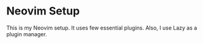 # Neovim Setup

This is my Neovim setup. It uses few essential plugins. Also, I use Lazy as a plugin manager.
